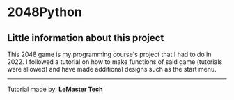 # 2048Python
## Little information about this project
This 2048 game is my programming course's project that I had to do in 2022. I followed a tutorial on how to make functions of said game (tutorials were allowed) and have made additional designs such as the start menu.
***
Tutorial made by: [**LeMaster Tech**](https://www.youtube.com/watch?v=rp9s1O3iSEQ)